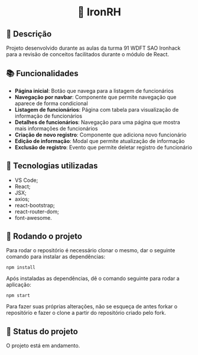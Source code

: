 <h1 align="center">📇 IronRH</h1>

## :memo: Descrição
Projeto desenvolvido durante as aulas da turma 91 WDFT SAO Ironhack para a revisão de conceitos facilitados durante o módulo de React.

## :books: Funcionalidades
* <b>Página inicial</b>: Botão que navega para a listagem de funcionários
* <b>Navegação por navbar</b>: Componente que permite navegação que aparece de forma condicional
* <b>Listagem de funcionários</b>: Página com tabela para visualização de informação de funcionários
* <b>Detalhes de funcionários</b>: Navegação para uma página que mostra mais informações de funcionários
* <b>Criação de novo registro</b>: Componente que adiciona novo funcionário
* <b>Edição de informação</b>: Modal que permite atualização de informação
* <b>Exclusão de registro</b>: Evento que permite deletar registro de funcionário

## :wrench: Tecnologias utilizadas
* VS Code;
* React;
* JSX;
* axios;
* react-bootstrap;
* react-router-dom;
* font-awesome.

## :rocket: Rodando o projeto
Para rodar o repositório é necessário clonar o mesmo, dar o seguinte comando para instalar as dependências:
```
npm install
```
Após instaladas as dependências, dê o comando seguinte para rodar a aplicação:
```
npm start
```
Para fazer suas próprias alterações, não se esqueça de antes forkar o repositório e fazer o clone a partir do repositório criado pelo fork.

## :dart: Status do projeto
O projeto está em andamento.
